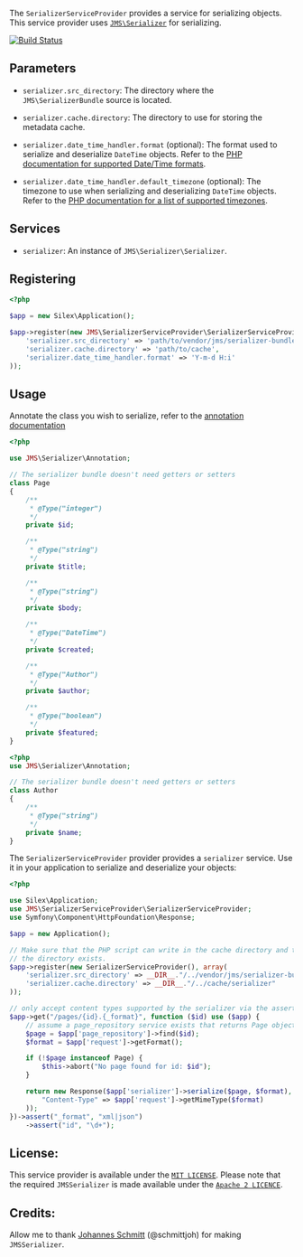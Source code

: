 
The `SerializerServiceProvider` provides a service for serializing
objects. This service provider uses [`JMS\Serializer`][1] for
serializing.

[![Build Status](https://secure.travis-ci.org/pink-tie/JMSSerializerServiceProvider.png)](http://travis-ci.org/pink-tie/JMSSerializerServiceProvider)


Parameters
----------

* `serializer.src_directory`: The directory where the
`JMS\SerializerBundle` source is located.

* `serializer.cache.directory`: The directory to use for storing the
metadata cache.

* `serializer.date_time_handler.format` (optional): The format used to
serialize and deserialize `DateTime` objects. Refer to the [PHP
documentation for supported Date/Time formats][2].

* `serializer.date_time_handler.default_timezone` (optional): The
timezone to use when serializing and deserializing `DateTime` objects.
Refer to the [PHP documentation for a list of supported timezones][3].


Services
--------

* `serializer`: An instance of
`JMS\Serializer\Serializer`.

Registering
-----------

```php
<?php

$app = new Silex\Application();

$app->register(new JMS\SerializerServiceProvider\SerializerServiceProvider(), array(
    'serializer.src_directory' => 'path/to/vendor/jms/serializer-bundle',
    'serializer.cache.directory' => 'path/to/cache',
    'serializer.date_time_handler.format' => 'Y-m-d H:i'
));
```

Usage
-----

Annotate the class you wish to serialize, refer to the [annotation
documentation][4]

```php
<?php

use JMS\Serializer\Annotation;

// The serializer bundle doesn't need getters or setters
class Page
{
    /**
     * @Type("integer")
     */
    private $id;

    /**
     * @Type("string")
     */
    private $title;

    /**
     * @Type("string")
     */
    private $body;

    /**
     * @Type("DateTime")
     */
    private $created;

    /**
     * @Type("Author")
     */
    private $author;

    /**
     * @Type("boolean")
     */
    private $featured;
}
```

```php
<?php
use JMS\Serializer\Annotation;

// The serializer bundle doesn't need getters or setters
class Author
{
    /**
     * @Type("string")
     */
    private $name;
}
```

The `SerializerServiceProvider` provider provides a `serializer`
service. Use it in your application to serialize and deserialize your
objects:

```php
<?php

use Silex\Application;
use JMS\SerializerServiceProvider\SerializerServiceProvider;
use Symfony\Component\HttpFoundation\Response;

$app = new Application();

// Make sure that the PHP script can write in the cache directory and that
// the directory exists.
$app->register(new SerializerServiceProvider(), array(
    'serializer.src_directory' => __DIR__."/../vendor/jms/serializer-bundle/src",
    'serializer.cache.directory' => __DIR__."/../cache/serializer"
));

// only accept content types supported by the serializer via the assert method.
$app->get("/pages/{id}.{_format}", function ($id) use ($app) {
    // assume a page_repository service exists that returns Page objects.
    $page = $app['page_repository']->find($id);
    $format = $app['request']->getFormat();

    if (!$page instanceof Page) {
        $this->abort("No page found for id: $id");
    }

    return new Response($app['serializer']->serialize($page, $format), 200, array(
        "Content-Type" => $app['request']->getMimeType($format)
    ));
})->assert("_format", "xml|json")
    ->assert("id", "\d+");
```

License:
--------
This service provider is available under the [`MIT LICENSE`][5]. Please note
that the required `JMSSerializer` is made available under the [`Apache 2
LICENCE`][6].

Credits:
--------

Allow me to thank [Johannes Schmitt][7] (@schmittjoh) for making
`JMSSerializer`.

[1]: http://jmsyst.com/libs/serializer
[2]: http://php.net/manual/en/datetime.formats.php
[3]: http://php.net/manual/en/timezones.php
[4]: http://jmsyst.com/bundles/JMSSerializerBundle/master/reference/annotations
[5]: https://github.com/pink-tie/JMSSerializerServiceProvider/blob/release/0.1.0/LICENSE
[6]: https://github.com/schmittjoh/serializer/blob/master/LICENSE
[7]: http://jmsyst.com

